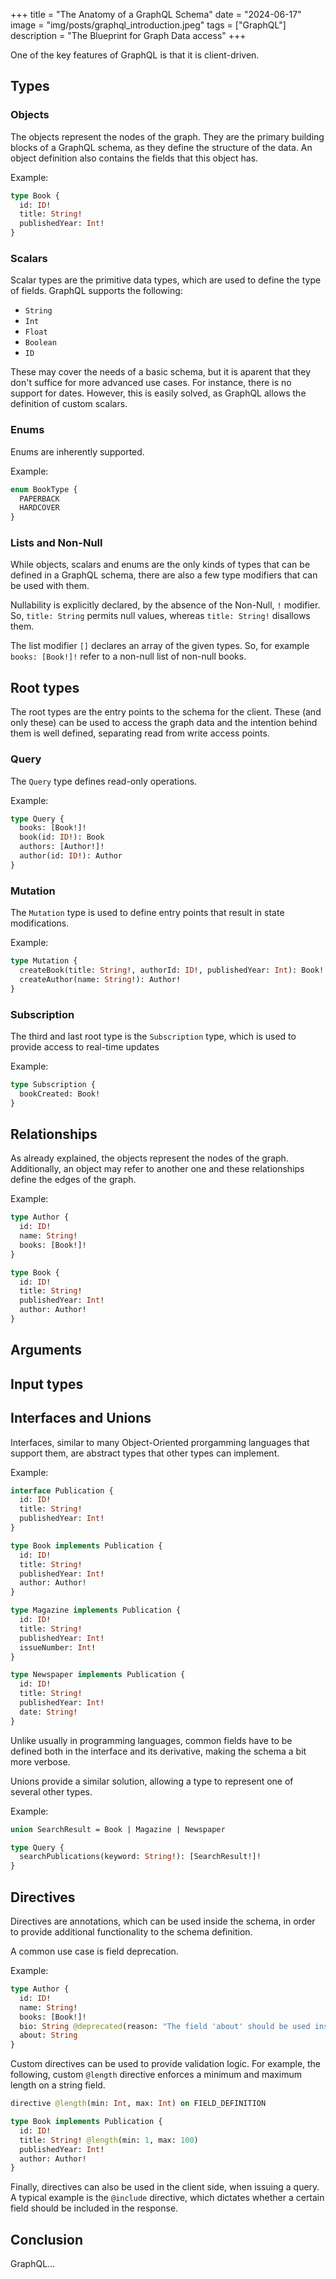 +++
title = "The Anatomy of a GraphQL Schema"
date = "2024-06-17"
image = "img/posts/graphql_introduction.jpeg"
tags = ["GraphQL"]
description = "The Blueprint for Graph Data access"
+++

One of the key features of GraphQL is that it is client-driven.

## Types

### Objects
The objects represent the nodes of the graph. They are the primary building blocks of a GraphQL schema, as they define the structure of the data. An object definition also contains the fields that this object has.

Example:
```graphql
type Book {
  id: ID!
  title: String!
  publishedYear: Int!
}
```

### Scalars
Scalar types are the primitive data types, which are used to define the type of fields. GraphQL supports the following:

 * `String`
 * `Int`
 * `Float`
 * `Boolean`
 * `ID`

These may cover the needs of a basic schema, but it is aparent that they don't suffice for more advanced use cases. For instance, there is no support for dates. However, this is easily solved, as GraphQL allows the definition of custom scalars.

### Enums
Enums are inherently supported.

Example:
```graphql
enum BookType {
  PAPERBACK
  HARDCOVER
}
```

### Lists and Non-Null
While objects, scalars and enums are the only kinds of types that can be defined in a GraphQL schema, there are also a few type modifiers that can be used with them.

Nullability is explicitly declared, by the absence of the Non-Null, `!` modifier. So, `title: String` permits null values, whereas `title: String!` disallows them.

The list modifier `[]` declares an array of the given types. So, for example `books: [Book!]!` refer to a non-null list of non-null books.

## Root types

The root types are the entry points to the schema for the client. These (and only these) can be used to access the graph data and the intention behind them is well defined, separating read from write access points.

### Query

The `Query` type defines read-only operations. 

Example:
```graphql
type Query {
  books: [Book!]!
  book(id: ID!): Book
  authors: [Author!]!
  author(id: ID!): Author
}
```

### Mutation

The `Mutation` type is used to define entry points that result in state modifications.

Example:
```graphql
type Mutation {
  createBook(title: String!, authorId: ID!, publishedYear: Int): Book!
  createAuthor(name: String!): Author!
}
```

### Subscription

The third and last root type is the `Subscription` type, which is used to provide access to real-time updates

Example:
```graphql
type Subscription {
  bookCreated: Book!
}
```

## Relationships

As already explained, the objects represent the nodes of the graph. Additionally, an object may refer to another one and these relationships define the edges of the graph.

Example:
```graphql
type Author {
  id: ID!
  name: String!
  books: [Book!]!
}

type Book {
  id: ID!
  title: String!
  publishedYear: Int!
  author: Author!
}
```

## Arguments

## Input types

## Interfaces and Unions

Interfaces, similar to many Object-Oriented prorgamming languages that support them, are abstract types that other types can implement.

Example:
```graphql
interface Publication {
  id: ID!
  title: String!
  publishedYear: Int!
}

type Book implements Publication {
  id: ID!
  title: String!
  publishedYear: Int!
  author: Author!
}

type Magazine implements Publication {
  id: ID!
  title: String!
  publishedYear: Int!
  issueNumber: Int!
}

type Newspaper implements Publication {
  id: ID!
  title: String!
  publishedYear: Int!
  date: String!
}

```

Unlike usually in programming languages, common fields have to be defined both in the interface and its derivative, making the schema a bit more verbose.

Unions provide a similar solution, allowing a type to represent one of several other types.

Example:
```graphql
union SearchResult = Book | Magazine | Newspaper

type Query {
  searchPublications(keyword: String!): [SearchResult!]!
}
```

## Directives

Directives are annotations, which can be used inside the schema, in order to provide additional functionality to the schema definition.

A common use case is field deprecation.

Example:
```graphql
type Author {
  id: ID!
  name: String!
  books: [Book!]!
  bio: String @deprecated(reason: "The field 'about' should be used instead")
  about: String
}
```

Custom directives can be used to provide validation logic. For example, the following, custom `@length` directive enforces a minimum and maximum length on a string field.

```graphql
directive @length(min: Int, max: Int) on FIELD_DEFINITION

type Book implements Publication {
  id: ID!
  title: String! @length(min: 1, max: 100)
  publishedYear: Int!
  author: Author!
}
```

Finally, directives can also be used in the client side, when issuing a query. A typical example is the `@include` directive, which dictates whether a certain field should be included in the response.

## Conclusion

GraphQL...
